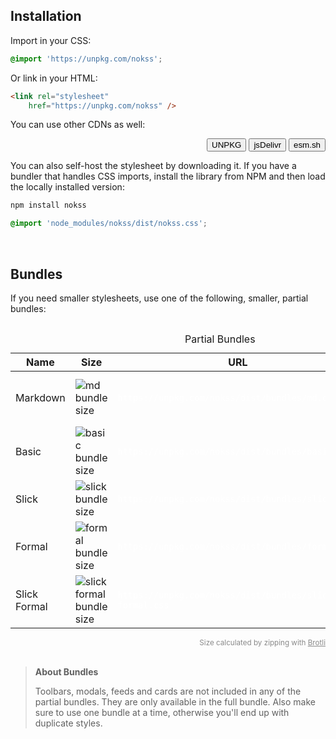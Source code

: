 <section id="installation">

# Installation

Import in your CSS:

```css
@import 'https://unpkg.com/nokss';
```

Or link in your HTML:

```html
<link rel="stylesheet"
    href="https://unpkg.com/nokss" />
```

You can use other CDNs as well:

<menu role="radiogroup" align="right">
  <button role="radio" data-cdn="unpkg" aria-checked="true">UNPKG</button>
  <button role="radio" data-cdn="jsdelivr">jsDelivr</button>
  <button role="radio" data-cdn="esm">esm.sh</button>
</menu>

You can also self-host the stylesheet by downloading it. If you have a bundler that handles CSS imports, install
the library from NPM and then load the locally installed version:

```bash
npm install nokss
```
```css
@import 'node_modules/nokss/dist/nokss.css';
```

<script type="module" defer>
  import hljs from 'https://cdnjs.cloudflare.com/ajax/libs/highlight.js/11.7.0/es/highlight.min.js';

  const parent = document.querySelector('#installation')
  const [css, html] = Array.from(parent.querySelectorAll('code'))

  const cdns = {
    unpkg: { host: 'https://unpkg.com/nokss', path: '' },
    jsdelivr: { host: 'https://cdn.jsdelivr.net/npm/nokss', path:'/dist/nokss.css' },
    esm: { host: 'https://esm.sh/nokss', path: '/dist/nokss.css' },
  }

  const menu = parent.querySelectorAll('[role="radiogroup"] button').forEach(btn => {
    btn.addEventListener('click', () => {
      const cdn = cdns[btn.dataset.cdn]
      const url = cdn.host + cdn.path
      css.innerHTML = hljs.highlight(`@import '${url}';`, {language: 'css'}).value
      html.innerHTML = hljs.highlight(`<link rel="stylesheet"\n\thref="${url}" />`, {language: 'html'}).value

      document.querySelectorAll('code[data-bundle-path]').forEach(code => {
        code.textContent = cdn.host + code.dataset.bundlePath
      })
    })
  })
</script>

<style>
  table code[data-bundle-path] {
    color: #fff;
  }
</style>

<br>

## Bundles

If you need smaller stylesheets, use one of the following, smaller, partial bundles:

<div style="overflow-x: auto">
  <table>
    <caption>
      Partial Bundles <br>
    </caption>
    <thead>
      <tr>
        <th>Name</th>
        <th>Size</th>
        <th>URL</th>
        <th>Description</th>
      </tr>
    </thead>
    <tbody>
      <tr>
        <td>Markdown</td>
        <td>
          <img
            src="https://img.shields.io/github/size/loreanvictor/nokss/bundles/md.css.br?branch=gh-pages&color=black&label=%20&style=flat-square"
            alt="md bundle size">
        </td>
        <td>
          <pre><code data-bundle-path="/dist/bundles/md.css">https://unpkg.com/nokss/dist/bundles/md.css</code></pre>
        </td>
        <td>
          Styles standard markdown elements.
        </td>
      </tr>
      <tr>
        <td>Basic</td>
        <td>
          <img
            src="https://img.shields.io/github/size/loreanvictor/nokss/bundles/basic.css.br?branch=gh-pages&color=black&label=%20&style=flat-square"
            alt="basic bundle size">
        </td>
        <td>
          <pre><code data-bundle-path="/dist/bundles/basic.css">https://unpkg.com/nokss/dist/bundles/basic.css</code></pre>
        </td>
        <td>
          Markdown plus buttons.
        </td>
      </tr>
      <tr>
        <td>Slick</td>
        <td>
          <img
            src="https://img.shields.io/github/size/loreanvictor/nokss/bundles/slick.css.br?branch=gh-pages&color=black&label=%20&style=flat-square"
            alt="slick bundle size">
        </td>
        <td>
          <pre><code data-bundle-path="/dist/bundles/slick.css">https://unpkg.com/nokss/dist/bundles/slick.css</code></pre>
        </td>
        <td>
          Basic plus general layouts.
        </td>
      </tr>
      <tr>
        <td>Formal</td>
        <td>
          <img
            src="https://img.shields.io/github/size/loreanvictor/nokss/bundles/formal.css.br?branch=gh-pages&color=black&label=%20&style=flat-square"
            alt="formal bundle size">
        </td>
        <td>
          <pre><code data-bundle-path="/dist/bundles/formal.css">https://unpkg.com/nokss/dist/bundles/formal.css</code></pre>
        </td>
        <td>
          Basic plus form elements.
        </td>
      </tr>
      <tr>
        <td>Slick Formal</td>
        <td>
          <img
            src="https://img.shields.io/github/size/loreanvictor/nokss/bundles/slick-formal.css.br?branch=gh-pages&color=black&label=%20&style=flat-square"
            alt="slick formal bundle size">
        </td>
        <td>
          <pre><code data-bundle-path="/dist/bundles/slick-formal.css">https://unpkg.com/nokss/dist/bundles/slick-formal.css</code></pre>
        </td>
        <td>
          Slick plus form elements.
        </td>
      </tr>
    </tbody>
  </table>
</div>
<div align="end" style="opacity: 0.5">
  <small>Size calculated by zipping with <a href="https://github.com/google/brotli">Brotli</a></small>
</div>

<br>

> **About Bundles**
>
> Toolbars, modals, feeds and cards are not included in any of the partial bundles. They are only available in the full bundle. Also make sure
> to use one bundle at a time, otherwise you'll end up with duplicate styles.

</section>